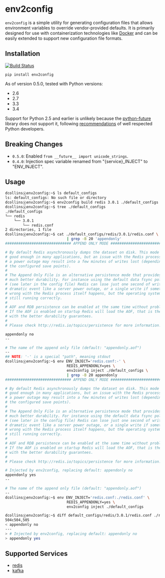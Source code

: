 # env2config

`env2config` is a simple utility for generating configuration files that allows environment variables to override vendor-provided defaults.  It is primarily designed for use with containerization technologies like [Docker](https://www.docker.com/) and can be easily extended to support new configuration file formats.

## Installation

[![Build Status](https://travis-ci.org/dacjames/env2config.svg?branch=master)](https://travis-ci.org/dacjames/env2config)

```
pip install env2config
```

As of version 0.5.0, tested with Python versions: 
* 2.6
* 2.7
* 3.3
* 3.4

Support for Python 2.5 and earlier is unlikely because the [python-future](http://python-future.org/) library does not support it, following [recommendations](http://lucumr.pocoo.org/2013/5/21/porting-to-python-3-redux/) of well respected Python developers.

## Breaking Changes

- `0.5.0`: Enabled `from __future__ import unicode_strings`.
- `0.4.0`: Injection spec variable renamed from "{service}\_INJECT" to "ENV\_INJECT".

## Usage

```sh
dcollinsⓔenv2config:~$ ls default_configs
ls: default_configs: No such file or directory
dcollinsⓔenv2config:~$ env2config build redis 3.0.1 ./default_configs
dcollinsⓔenv2config:~$ tree ./default_configs
./default_configs
└── redis
    └── 3.0.1
        └── redis.conf
2 directories, 1 file
dcollinsⓔenv2config:~$ cat ./default_configs/redis/3.0.1/redis.conf \
                            | grep -B 20 'appendonly'
############################## APPEND ONLY MODE ###############################

# By default Redis asynchronously dumps the dataset on disk. This mode is
# good enough in many applications, but an issue with the Redis process or
# a power outage may result into a few minutes of writes lost (depending on
# the configured save points).
#
# The Append Only File is an alternative persistence mode that provides
# much better durability. For instance using the default data fsync policy
# (see later in the config file) Redis can lose just one second of writes in a
# dramatic event like a server power outage, or a single write if something
# wrong with the Redis process itself happens, but the operating system is
# still running correctly.
#
# AOF and RDB persistence can be enabled at the same time without problems.
# If the AOF is enabled on startup Redis will load the AOF, that is the file
# with the better durability guarantees.
#
# Please check http://redis.io/topics/persistence for more information.

appendonly no
--

# The name of the append only file (default: "appendonly.aof")
--
## NOTE: '-' is a special "path", meaning stdout
dcollinsⓔenv2config:~$ env ENV_INJECT='redis.conf:-' \
                            REDIS_APPENDONLY=yes \
                            env2config inject ./default_configs \
                            | grep -B 20 appendonly
############################## APPEND ONLY MODE ###############################

# By default Redis asynchronously dumps the dataset on disk. This mode is
# good enough in many applications, but an issue with the Redis process or
# a power outage may result into a few minutes of writes lost (depending on
# the configured save points).
#
# The Append Only File is an alternative persistence mode that provides
# much better durability. For instance using the default data fsync policy
# (see later in the config file) Redis can lose just one second of writes in a
# dramatic event like a server power outage, or a single write if something
# wrong with the Redis process itself happens, but the operating system is
# still running correctly.
#
# AOF and RDB persistence can be enabled at the same time without problems.
# If the AOF is enabled on startup Redis will load the AOF, that is the file
# with the better durability guarantees.
#
# Please check http://redis.io/topics/persistence for more information.

# Injected by env2config, replacing default: appendonly no
appendonly yes
--

# The name of the append only file (default: "appendonly.aof")
--
dcollinsⓔenv2config:~$ env ENV_INJECT='redis.conf:./redis.conf' \
                            REDIS_APPENDONLY=yes \
                            env2config inject ./default_configs

dcollinsⓔenv2config:~$ diff default_configs/redis/3.0.1/redis.conf ./redis.conf
504c504,505
< appendonly no
---
> # Injected by env2config, replacing default: appendonly no
> appendonly yes
```

## Supported Services

- [redis](http://redis.io/)
- [kafka](https://kafka.apache.org/)


